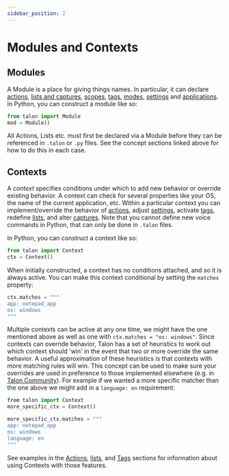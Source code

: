 ```yaml
---
sidebar_position: 2
---
```


# Modules and Contexts

## Modules

A Module is a place for giving things names. In particular, it can declare [actions](actions.md), [lists and captures](lists.md), [scopes](scopes.md), [tags](./tags.md), [modes](modes.md), [settings](settings.md) and [applications](apps.md). In Python, you can construct a module like so:

```python
from talon import Module
mod = Module()
```

All Actions, Lists etc. must first be declared via a Module before they can be referenced in `.talon` or `.py` files. See the concept sections linked above for how to do this in each case.

## Contexts

A _context_ specifies conditions under which to add new behavior or override existing behavior. A context can check for several properties like your OS, the name of the current application, etc. Within a particular context you can implement/override the behavior of [actions](./actions), adjust [settings](./settings), activate [tags](./tags), redefine [lists](./lists.md), and alter [captures](./captures.md). Note that you cannot define new voice commands in Python, that can only be done in `.talon` files.

In Python, you can construct a context like so:

```python
from talon import Context
ctx = Context()
```

When initially constructed, a context has no conditions attached, and so it is always active.
You can make this context conditional by setting the `matches` property:

```python
ctx.matches = """
app: notepad_app
os: windows
"""
```

Multiple contexts can be active at any one time, we might have the one mentioned above as well as one with `ctx.matches = "os: windows"`. Since contexts can override behavior, Talon has a set of heuristics to work out which context should 'win' in the event that two or more override the same behavior. A useful approximation of these heuristics is that contexts with more matching rules will win. This concept can be used to make sure your overrides are used in preference to those implemented elsewhere (e.g. in [Talon Community](https://github.com/talonhub/community)). For example if we wanted a more specific matcher than the one above we might add in a `language: en` requirement:

```python
from talon import Context
more_specific_ctx = Context()

more_specific_ctx.matches = """
app: notepad_app
os: windows
language: en
"""
```

See examples in the [Actions](actions.md), [lists](./lists.md), and [Tags](./tags.md) sections for information about using Contexts with those features.

